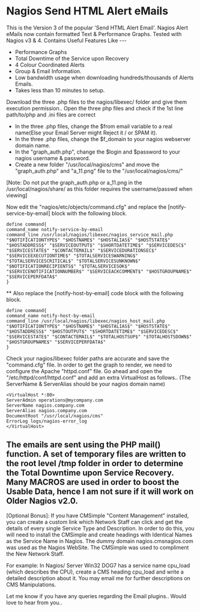 # Nagios Send HTML Alert eMails

This is the Version 3 of the popular 'Send HTML Alert Email'. Nagios Alert eMails now contain formatted Text & Performance Graphs. Tested with Nagios v3 & 4.
Contains Useful Features Like ---
* Performance Graphs
* Total Downtime of the Service upon Recovery
* 4 Colour Coordinated Alerts
* Group & Email Information.
* Low bandwidth usage when downloading hundreds/thousands of Alerts Emails.
* Takes less than 10 minutes to setup.

Download the three .php files to the nagios/libexec/ folder and give them execution permission..
Open the three php files and check if the 1st line path/to/php and .ini files are correct
* In the three .php files, change the $from email variable to a real name(Else your Email Server might Reject it / or SPAM it).
* In the three .php files, change the $f_domain to your nagios webserver domain name.
* In the "graph_auth.php", change the $login and $password to your nagios username & password.
* Create a new folder "/usr/local/nagios/cms" and move the "graph_auth.php" and "a_11.png" file to the "/usr/local/nagios/cms/"

[Note: Do not put the graph_auth.php or a_11.png in the /usr/local/nagios/share/ as this folder requires the username/passwd when viewing]

Now edit the "nagios/etc/objects/command.cfg" and replace the [notify-service-by-email] block with the following block.
```
define command{
command_name notify-service-by-email
command_line /usr/local/nagios/libexec/nagios_service_mail.php "$NOTIFICATIONTYPE$" "$HOSTNAME$" "$HOSTALIAS$" "$HOSTSTATE$" "$HOSTADDRESS$" "$SERVICEOUTPUT$" "$SHORTDATETIME$" "$SERVICEDESC$" "$SERVICESTATE$" "$CONTACTEMAIL$" "$SERVICEDURATIONSEC$" "$SERVICEEXECUTIONTIME$" "$TOTALSERVICESWARNING$" "$TOTALSERVICESCRITICAL$" "$TOTALSERVICESUNKNOWN$" "$NOTIFICATIONRECIPIENTS$" "$TOTALSERVICESOK$" "$SERVICENOTIFICATIONNUMBER$" "$SERVICEACKCOMMENT$" "$HOSTGROUPNAME$" "$SERVICEPERFDATA$"
}
```
** Also replace the [notify-host-by-email] code block with the following block.
```
define command{
command_name notify-host-by-email
command_line /usr/local/nagios/libexec/nagios_host_mail.php "$NOTIFICATIONTYPE$" "$HOSTNAME$" "$HOSTALIAS$" "$HOSTSTATE$" "$HOSTADDRESS$" "$HOSTOUTPUT$" "$SHORTDATETIME$" "$SERVICEDESC$" "$SERVICESTATE$" "$CONTACTEMAIL$" "$TOTALHOSTSUP$" "$TOTALHOSTSDOWN$" "$HOSTGROUPNAME$" "$SERVICEPERFDATA$"
}
```
Check your nagios/libexec folder paths are accurate and save the "command.cfg" file.
In order to get the graph to render, we need to configure the Apache "httpd.conf" file. Go ahead and open the "/etc/httpd/conf/httpd.conf" and add an extra VirtualHost as follows.. (The ServerName & ServerAlias should be your nagios domain name)

```
<VirtualHost *:80>
ServerAdmin operations@mycompany.com
ServerName nagios.company.com
ServerAlias nagios.company.com
DocumentRoot "/usr/local/nagios/cms"
ErrorLog logs/nagios-error_log
</VirtualHost>
```

The emails are sent using the PHP mail() function. A set of temporary files are written to the root level /tmp folder in order to determine the Total Downtime upon Service Recovery. Many MACROS are used in order to boost the Usable Data, hence I am not sure if it will work on Older Nagios v2.0.
---------------------------------------------------------------------------------
[Optional Bonus]: If you have CMSimple "Content Management" installed, you can create a custom link which Network Staff can click and get the details of every single Service Type and Description. In order to do this, you will need to install the CMSimple and create headings with Identical Names as the Service Name in Nagios. The dummy domain nagios.cmsnagios.com was used as the Nagios WebSite. The CMSimple was used to compliment the New Network Staff.

For example: In Nagios/ Server Win32 DOG7 has a service name cpu_load (which describes the CPU), create a CMS heading cpu_load and write a detailed description about it.
You may email me for further descriptions on CMS Manipulations.

Let me know if you have any queries regarding the Email plugins.. Would love to hear from you.. 

